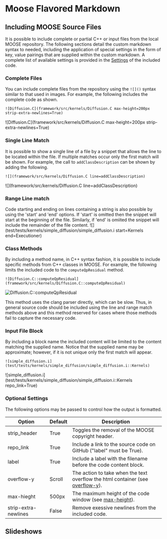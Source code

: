 # Moose Flavored Markdown

## Including MOOSE Source Files
It is possible to include complete or partial C++ or input files from the local MOOSE repository. The following sections detail the custom
markdown syntax to needed, including the application of special settings in the form of key, value pairings that are supplied within
the custom markdown. A complete list of available settings is provided in the [Settings](MooseFlavoredMarkdown.md#optional-settings) of the included code.

### Complete Files
You can include complete files from the repository using the `![]()` syntax similar to that used in images. For example, the following
includes the complete code as shown.

```text
![Diffusion.C](framework/src/kernels/Diffusion.C max-height=200px strip-extra-newlines=True)
```

![Diffusion.C](framework/src/kernels/Diffusion.C max-height=200px strip-extra-newlines=True)

### Single Line Match
It is possible to show a single line of a file by a snippet that allows the line to be located within
the file. If multiple matches occur only the first match will be shown. For example, the call to
`addClassDescription` can be shown by adding the following.

```
![](framework/src/kernels/Diffusion.C line=addClassDescription)
```

![](framework/src/kernels/Diffusion.C line=addClassDescription)

### Range Line match
Code starting and ending on lines containing a string is also possible by using the 'start' and 'end'
options. If 'start' is omitted then the snippet will start at the beginning of the file. Similarly, if 'end'
is omiited the snippet will include the remainder of the file content.
![](test/tests/kernels/simple_diffusion/simple_diffusion.i start=Kernels end=Executioner)

### Class Methods
By including a method name, in C++ syntax fashion, it is possible to include specific methods from C++ classes in MOOSE. For example,
the following limits the included code to the `computeQpResidual` method.

```text
![Diffusion.C::computeQpResidual](framework/src/kernels/Diffusion.C::computeQpResidual)
```

![Diffusion.C::computeQpResidual](framework/src/kernels/Diffusion.C::computeQpResidual)

This method uses the clang parser directly, which can be slow. Thus, in general source code should be
included using the line and range match methods above and this method reserved for cases where those methods
fail to capture the necessary code.


### Input File Block
By including a block name the included content will be limited to the content matching the supplied name. Notice that the supplied name may be approximate; however, if it is not unique only the first match will appear.

```
![simple_diffusion.i](test/tests/kernels/simple_diffusion/simple_diffusion.i::Kernels)
```

![simple_diffusion.i](test/tests/kernels/simple_diffusion/simple_diffusion.i::Kernels repo_link=True)


### Optional Settings
The following options may be passed to control how the output is formatted.


Option               | Default | Description
-------------------- | ------- | -----------
strip_header         | True    | Toggles the removal of the MOOSE copyright header.
repo_link            | True    | Include a link to the source code on GitHub ("label" must be True).
label                | True    | Include a label with the filename before the code content block.
overflow-y           | Scroll  | The action to take when the text overflow the html container (see [overflow-y](http://www.w3schools.com/cssref/css3_pr_overflow-y.asp)).
max-hieght           | 500px   | The maximum height of the code window (see [max-height](http://www.w3schools.com/cssref/pr_dim_max-height.asp)).
strip-extra-newlines | False   | Remove exessive newlines from the included code.

## Slideshows
